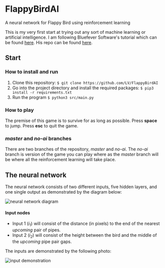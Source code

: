 # FlappyBirdAI
A neural network for Flappy Bird using reinforcement learning

This is my very first start at trying out any sort of machine learning or artificial intelligence. I am following Bluefever Software's tutorial which can be found [here](https://www.youtube.com/playlist?list=PLZ1QII7yudbebDQ1Kiqdh1LNz6PavzptO). His repo can be found [here](https://github.com/bluefeversoft/flappy_learning_pygame/).

## Start

### How to install and run

1. Clone this repository: `$ git clone https://github.com/LV/FlappyBirdAI` 
2. Go into the project directory and install the required packages: `$ pip3 install -r requirements.txt`
3. Run the program `$ python3 src/main.py`

### How to play

The premise of this game is to survive for as long as possible. Press **space** to jump. Press **esc** to quit the game.

### _master_ and _no-ai_ branches 

There are two branches of the repository, _master_ and _no-ai_. The _no-ai_ branch is version of the game you can play where as the _master_ branch will be where all the reinforcement learning will take place.

## The neural network

The neural network consists of two different inputs, five hidden layers, and one single output as demonstrated by the diagram below:

![neural network diagram](https://i.imgur.com/gBoEEi1.png "Neural Network Diagram")

#### Input nodes

- Input 1 (_i<sub>1</sub>_) will consist of the distance (in pixels) to the end of the nearest _upcoming_ pair of pipes.
- Input 2 (_i<sub>2</sub>_) will consist of the height between the bird and the middle of the _upcoming_ pipe pair gaps.

The inputs are demonstrated by the following photo:

![input demonstration](https://i.imgur.com/CGIYk63.png "Input demonstration")

